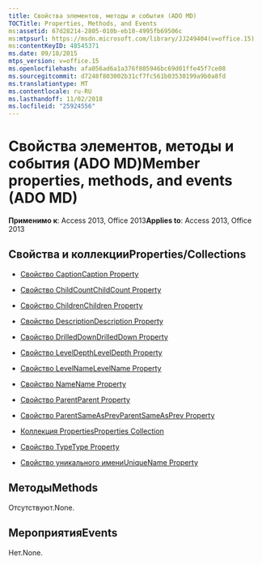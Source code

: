 ```yaml
---
title: Свойства элементов, методы и события (ADO MD)
TOCTitle: Properties, Methods, and Events
ms:assetid: 67d28214-2805-010b-eb10-4995fb69506c
ms:mtpsurl: https://msdn.microsoft.com/library/JJ249404(v=office.15)
ms:contentKeyID: 48545371
ms.date: 09/18/2015
mtps_version: v=office.15
ms.openlocfilehash: afa056ad6a1a376f805946bc69d01ffe45f7ce08
ms.sourcegitcommit: d7248f803002b31cf7fc561b03530199a9b0a8fd
ms.translationtype: MT
ms.contentlocale: ru-RU
ms.lasthandoff: 11/02/2018
ms.locfileid: "25924556"
---
```

# <a name="member-properties-methods-and-events-ado-md"></a><span data-ttu-id="8dd7e-102">Свойства элементов, методы и события (ADO MD)</span><span class="sxs-lookup"><span data-stu-id="8dd7e-102">Member properties, methods, and events (ADO MD)</span></span>


<span data-ttu-id="8dd7e-103">**Применимо к**: Access 2013, Office 2013</span><span class="sxs-lookup"><span data-stu-id="8dd7e-103">**Applies to**: Access 2013, Office 2013</span></span>

## <a name="propertiescollections"></a><span data-ttu-id="8dd7e-104">Свойства и коллекции</span><span class="sxs-lookup"><span data-stu-id="8dd7e-104">Properties/Collections</span></span>

- [<span data-ttu-id="8dd7e-105">Свойство Caption</span><span class="sxs-lookup"><span data-stu-id="8dd7e-105">Caption Property</span></span>](caption-property-ado-md.md)

- [<span data-ttu-id="8dd7e-106">Свойство ChildCount</span><span class="sxs-lookup"><span data-stu-id="8dd7e-106">ChildCount Property</span></span>](childcount-property-ado-md.md)

- [<span data-ttu-id="8dd7e-107">Свойство Children</span><span class="sxs-lookup"><span data-stu-id="8dd7e-107">Children Property</span></span>](children-property-ado-md.md)

- [<span data-ttu-id="8dd7e-108">Свойство Description</span><span class="sxs-lookup"><span data-stu-id="8dd7e-108">Description Property</span></span>](description-property-ado-md.md)

- [<span data-ttu-id="8dd7e-109">Свойство DrilledDown</span><span class="sxs-lookup"><span data-stu-id="8dd7e-109">DrilledDown Property</span></span>](drilleddown-property-ado-md.md)

- [<span data-ttu-id="8dd7e-110">Свойство LevelDepth</span><span class="sxs-lookup"><span data-stu-id="8dd7e-110">LevelDepth Property</span></span>](leveldepth-property-ado-md.md)

- [<span data-ttu-id="8dd7e-111">Свойство LevelName</span><span class="sxs-lookup"><span data-stu-id="8dd7e-111">LevelName Property</span></span>](levelname-property-ado-md.md)

- [<span data-ttu-id="8dd7e-112">Свойство Name</span><span class="sxs-lookup"><span data-stu-id="8dd7e-112">Name Property</span></span>](name-property-ado-md.md)

- [<span data-ttu-id="8dd7e-113">Свойство Parent</span><span class="sxs-lookup"><span data-stu-id="8dd7e-113">Parent Property</span></span>](parent-property-ado-md.md)

- [<span data-ttu-id="8dd7e-114">Свойство ParentSameAsPrev</span><span class="sxs-lookup"><span data-stu-id="8dd7e-114">ParentSameAsPrev Property</span></span>](parentsameasprev-property-ado-md.md)

- [<span data-ttu-id="8dd7e-115">Коллекция Properties</span><span class="sxs-lookup"><span data-stu-id="8dd7e-115">Properties Collection</span></span>](properties-collection-ado.md)

- [<span data-ttu-id="8dd7e-116">Свойство Type</span><span class="sxs-lookup"><span data-stu-id="8dd7e-116">Type Property</span></span>](type-property-ado-md.md)

- [<span data-ttu-id="8dd7e-117">Свойство уникального имени</span><span class="sxs-lookup"><span data-stu-id="8dd7e-117">UniqueName Property</span></span>](uniquename-property-ado-md.md)

## <a name="methods"></a><span data-ttu-id="8dd7e-118">Методы</span><span class="sxs-lookup"><span data-stu-id="8dd7e-118">Methods</span></span>

<span data-ttu-id="8dd7e-119">Отсутствуют.</span><span class="sxs-lookup"><span data-stu-id="8dd7e-119">None.</span></span>

## <a name="events"></a><span data-ttu-id="8dd7e-120">Мероприятия</span><span class="sxs-lookup"><span data-stu-id="8dd7e-120">Events</span></span>

<span data-ttu-id="8dd7e-121">Нет.</span><span class="sxs-lookup"><span data-stu-id="8dd7e-121">None.</span></span>

